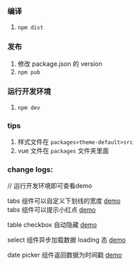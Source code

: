 ### 编译  
1. `npm dist`  

### 发布  
1. 修改 package.json 的 version 
2. `npm pub`  
### 运行开发环境  
1. `npm dev`  

### tips
1. 样式文件在  `packages>theme-default>src`
2. vue 文件在 `packages` 文件夹里面


### change logs:
// 运行开发环境即可查看demo  

tabs 组件可以自定义下划线的宽度 [demo](http://localhost:8080/#/zh-CN/component/tabs)  
tabs 组件可以提示小红点  [demo](http://localhost:8080/#/zh-CN/component/tabs)

table checkbox 自动隐藏 [demo](http://localhost:8080/#/zh-CN/component/table)

select 组件异步加载数据 loading 态 [demo](http://localhost:8080/#/zh-CN/component/select)

date picker 组件返回数据为时间戳 [demo](http://localhost:8080/#/zh-CN/component/date-picker)